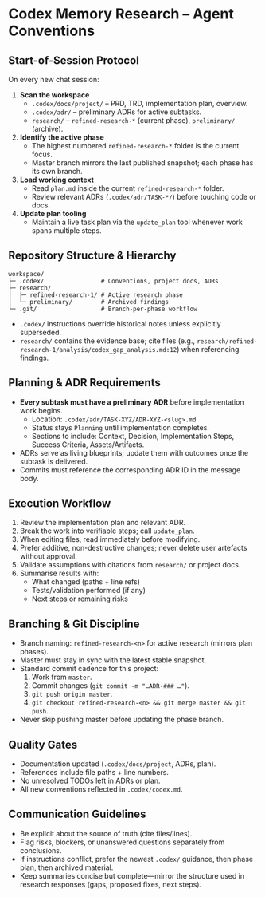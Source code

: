 # Codex Memory Research – Agent Conventions

## Start-of-Session Protocol
On every new chat session:

1. **Scan the workspace**
   - `.codex/docs/project/` – PRD, TRD, implementation plan, overview.
   - `.codex/adr/` – preliminary ADRs for active subtasks.
   - `research/` – `refined-research-*` (current phase), `preliminary/` (archive).
2. **Identify the active phase**
   - The highest numbered `refined-research-*` folder is the current focus.
   - Master branch mirrors the last published snapshot; each phase has its own branch.
3. **Load working context**
   - Read `plan.md` inside the current `refined-research-*` folder.
   - Review relevant ADRs (`.codex/adr/TASK-*/`) before touching code or docs.
4. **Update plan tooling**
   - Maintain a live task plan via the `update_plan` tool whenever work spans multiple steps.

## Repository Structure & Hierarchy
```
workspace/
├─ .codex/                # Conventions, project docs, ADRs
├─ research/
│  ├─ refined-research-1/ # Active research phase
│  └─ preliminary/        # Archived findings
└─ .git/                  # Branch-per-phase workflow
```
- `.codex/` instructions override historical notes unless explicitly superseded.
- `research/` contains the evidence base; cite files (e.g., `research/refined-research-1/analysis/codex_gap_analysis.md:12`) when referencing findings.

## Planning & ADR Requirements
- **Every subtask must have a preliminary ADR** before implementation work begins.
  - Location: `.codex/adr/TASK-XYZ/ADR-XYZ-<slug>.md`
  - Status stays `Planning` until implementation completes.
  - Sections to include: Context, Decision, Implementation Steps, Success Criteria, Assets/Artifacts.
- ADRs serve as living blueprints; update them with outcomes once the subtask is delivered.
- Commits must reference the corresponding ADR ID in the message body.

## Execution Workflow
1. Review the implementation plan and relevant ADR.
2. Break the work into verifiable steps; call `update_plan`.
3. When editing files, read immediately before modifying.
4. Prefer additive, non-destructive changes; never delete user artefacts without approval.
5. Validate assumptions with citations from `research/` or project docs.
6. Summarise results with:
   - What changed (paths + line refs)
   - Tests/validation performed (if any)
   - Next steps or remaining risks

## Branching & Git Discipline
- Branch naming: `refined-research-<n>` for active research (mirrors plan phases).
- Master must stay in sync with the latest stable snapshot.
- Standard commit cadence for this project:
  1. Work from `master`.
  2. Commit changes (`git commit -m "…ADR-### …"`).
  3. `git push origin master`.
  4. `git checkout refined-research-<n> && git merge master && git push`.
- Never skip pushing master before updating the phase branch.

## Quality Gates
- Documentation updated (`.codex/docs/project`, ADRs, plan).
- References include file paths + line numbers.
- No unresolved TODOs left in ADRs or plan.
- All new conventions reflected in `.codex/codex.md`.

## Communication Guidelines
- Be explicit about the source of truth (cite files/lines).
- Flag risks, blockers, or unanswered questions separately from conclusions.
- If instructions conflict, prefer the newest `.codex/` guidance, then phase plan, then archived material.
- Keep summaries concise but complete—mirror the structure used in research responses (gaps, proposed fixes, next steps).
